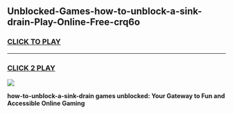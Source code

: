 
## Unblocked-Games-how-to-unblock-a-sink-drain-Play-Online-Free-crq6o
<h3>
<a href="https://premium76.site?title=how-to-unblock-a-sink-drain&ref=26A">CLICK TO PLAY</a></h3>
<hr>

<h3>
<a href="https://premium76.site?title=how-to-unblock-a-sink-drain&ref=26A">CLICK 2 PLAY</a>
  
</h3>

<a href="https://premium76.site?title=how-to-unblock-a-sink-drain&ref=26A"><img src="https://clearcache.store/games.png"></a>


**how-to-unblock-a-sink-drain games unblocked: Your Gateway to Fun and Accessible Online Gaming**
